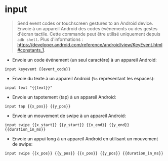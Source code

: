 # input

> Send event codes or touchscreen gestures to an Android device.
> Envoie à un appareil Android des codes événements ou des gestes d'écran tactile.
> Cette commande peut être utilisé uniquement depuis `adb shell`.
> Plus d'informations : <https://developer.android.com/reference/android/view/KeyEvent.html#constants_1>.

- Envoie un code événement (un seul caractère) à un appareil Android:

`input keyevent {{event_code}}`

- Envoie du texte à un appareil Android (`%s` représentant les espaces):

`input text "{{text}}"`

- Envoie un tapotement (tap) à un appareil Android:

`input tap {{x_pos}} {{y_pos}}`

- Envoie un mouvement de swipe à un appareil Android:

`input swipe {{x_start}} {{y_start}} {{x_end}} {{y_end}} {{duration_in_ms}}`

- Envoie un appui long à un appareil Android en utilisant un mouvement de swipe:

`input swipe {{x_pos}} {{y_pos}} {{x_pos}} {{y_pos}} {{duration_in_ms}}`
